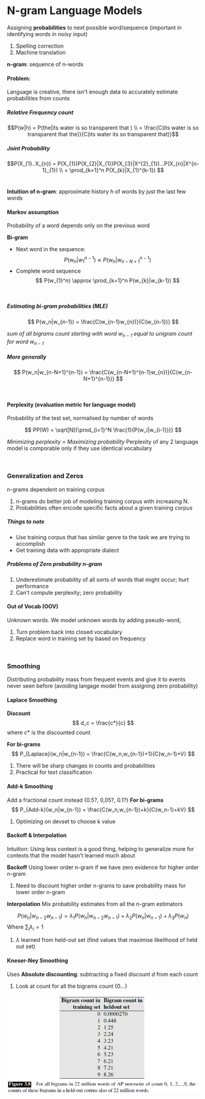 # N-gram Language Models

Assigning **probabilities** to next possible word/sequence (important in identifying words in noisy input)

1. Spelling correction
2. Machine translation

**n-gram**: sequence of n-words

#### Problem:
Language is creative, there isn't enough data to accurately estimate probabilities from counts

##### Relative Frequency count
$$P(w|h) = P(the|its water is so transparent that ) \\ = \frac{C(its water is so transparent that the)}{C(its water its so transparent that)}$$

##### Joint Probability
$$P(X_{1}..X_{n}) = P(X_{1})P(X_{2}|X_{1})P(X_{3}|X^{2}_{1})...P(X_{n}|X^{n-1}_{1}) \\
= \prod_{k=1}^n P(X_{k}|X_{1}^{k-1})
$$
<br>

**Intuition of n-gram**: approximate history *h* of words by just the last few words

#### Markov assumption
Probability of a word depends only on the previous word

**Bi-gram**

- Next word in the sequence:
$$ P(w_{n}|w_{1}^{n-1}) \approx P(w_{n}|w_{n-N+1}^{n-1})
$$
- Complete word sequence
$$ P(w_{1}^n) \approx \prod_{k=1}^n P(w_{k}|w_{k-1}) $$

<br>

##### Estimating bi-gram probabilities (MLE)
$$ P(w_n|w_{n-1}) = \frac{C(w_{n-1}w_{n})}{C(w_{n-1})}
$$

*sum of all bigrams count starting with word $w_{n-1}$ equal to unigram count for word $w_{n-1}$*

##### More generally
$$ P(w_n|w_{n-N+1}^{n-1}) = \frac{C(w_{n-N+1}^{n-1}w_{n})}{C(w_{n-N+1}^{n-1})}
$$

<br>

#### Perplexity (evaluation metric for language model)
Probability of the test set, normalised by number of words

$$ PP(W) = \sqrt[N]{\prod_{i=1}^N \frac{1}{P(w_i|w_{i-1})}} $$


*Minimizing perplexity = Maximizing probability*
Perplexity of any 2 language model is comporable only if they use identical vocabulary

<br>

### Generalization and Zeros
n-grams dependent on training corpus

1. n-grams do better job of modeling training corpus with increasing N.
2. Probabilities often encode specific facts about a given training corpus

##### Things to note
- Use training corpus that has similar genre to the task we are trying to accomplish
- Get training data with appropriate dialect

##### Problems of Zero probability n-gram
1. Underestimate probability of all sorts of words that might occur; hurt performance
2. Can't compute perplexity; zero probability


#### Out of Vocab (OOV)
Unknown words.
We model unknown words by adding pseudo-word,<UNK>

1. Turn problem back into closed vocabulary
2. Replace word in training set by <UNK> based on frequency

<br>

### Smoothing

Distributing probability mass from frequent events and give it to events never seen before (avoiding langage model from assigning zero probability)

#### Laplace Smoothing

**Discount**
$$ d_c = \frac{c*}{c} $$
where $c*$ is the discounted count

**For bi-grams**
$$ P_{Laplace}(w_n|w_{n-1}) = \frac{C(w_n,w_{n-1})+1}{C(w_n-1)+V} $$

1. There will be sharp changes in counts and probabilities
2. Practical for text classification


#### Add-k Smoothing
Add a fractional count instead {0.5?, 0,05?, 0.1?}
**For bi-grams**
$$ P_{Add-k}(w_n|w_{n-1}) = \frac{C(w_n,w_{n-1})+k}{C(w_n-1)+kV} $$

1. Optimizing on devset to  choose k value


#### Backoff & Interpolation
Intuition: Using less context is a good thing, helping to generalize more for contexts that the model hasn’t learned much about

**Backoff**
Using lower order n-gram if we have zero evidence for higher order n-gram
1. Need to discount higher order n-grams to save probability mass for lower order n-gram

**Interpolation**
Mix probability estimates from all the n-gram estimators

$$
P(w_n|w_{n-2}w_{n-1}) = \lambda_1P(w_n|w_{n-2}w_{n-1}) + \lambda_2P(w_n|w_{n-1}) + \lambda_3P(w_n)
$$
Where $\sum_{i}\lambda_i = 1$

1. $\lambda$ learned from held-out set (find values that maximise likelihood of held out set)

#### Kneser-Ney Smoothing
Uses **Absolute discounting**: subtracting a fixed discount *d* from each count
1. Look at count for all the bigrams count {0...}

![kneser](img/kneser.png)
